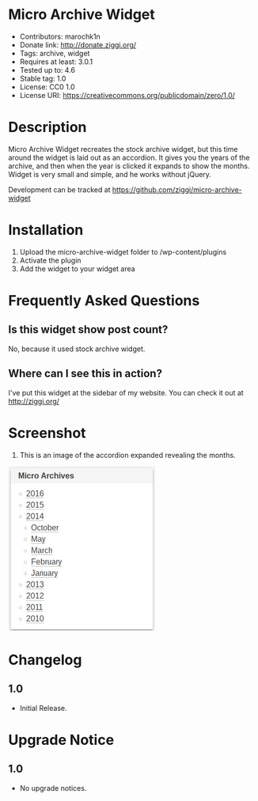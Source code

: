 # Micro Archive Widget
* Contributors: marochk1n
* Donate link: http://donate.ziggi.org/
* Tags: archive, widget
* Requires at least: 3.0.1
* Tested up to: 4.6
* Stable tag: 1.0
* License: CC0 1.0
* License URI: https://creativecommons.org/publicdomain/zero/1.0/

# Description

Micro Archive Widget recreates the stock archive widget, but this time around the widget is laid out as an accordion. It gives you the years of the archive, and then when the year is clicked it expands to show the months. Widget is very small and simple, and he works without jQuery.

Development can be tracked at https://github.com/ziggi/micro-archive-widget

# Installation

1. Upload the micro-archive-widget folder to /wp-content/plugins
2. Activate the plugin
3. Add the widget to your widget area

# Frequently Asked Questions

## Is this widget show post count?

No, because it used stock archive widget.

## Where can I see this in action?

I've put this widget at the sidebar of my website. You can check it out at http://ziggi.org/

# Screenshot

1. This is an image of the accordion expanded revealing the months.

![Screenshot](screenshot-1.png "screenshot-1")

# Changelog

## 1.0
* Initial Release.

# Upgrade Notice

## 1.0
* No upgrade notices.
